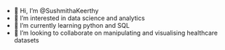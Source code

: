 - 👋 Hi, I’m @SushmithaKeerthy
- 👀 I’m interested in data science and analytics
- 🌱 I’m currently learning python and SQL
- 💞️ I’m looking to collaborate on manipulating and visualising healthcare datasets


<!---
SushmithaKeerthy/SushmithaKeerthy is a ✨ special ✨ repository because its `README.md` (this file) appears on your GitHub profile.
You can click the Preview link to take a look at your changes.
--->
